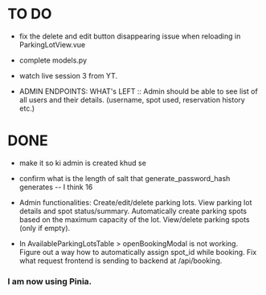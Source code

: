 # TO DO

- fix the delete and edit button disappearing issue when reloading in ParkingLotView.vue

- complete models.py
- watch live session 3 from YT.

- ADMIN ENDPOINTS: WHAT's LEFT :: Admin should be able to see list of all users and their details. (username, spot used, reservation history etc.)

# DONE

- make it so ki admin is created khud se
- confirm what is the length of salt that generate_password_hash generates -- I think 16
- Admin functionalities:
  Create/edit/delete parking lots.
  View parking lot details and spot status/summary.
  Automatically create parking spots based on the maximum capacity of the lot.
  View/delete parking spots (only if empty).

- In AvailableParkingLotsTable > openBookingModal is not working. Figure out a way how to automatically assign spot_id while booking. Fix what request frontend is sending to backend at /api/booking.

### I am now using Pinia.
